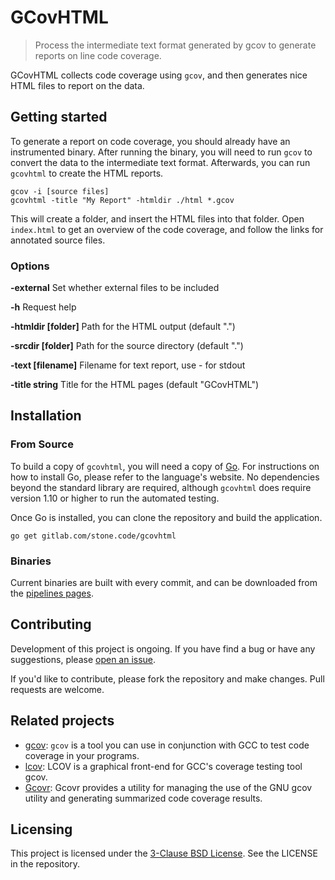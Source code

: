# GCovHTML
> Process the intermediate text format generated by gcov to generate reports on line code coverage.

GCovHTML collects code coverage using `gcov`, and then generates nice HTML files to report on the data.

## Getting started

To generate a report on code coverage, you should already have an instrumented binary.  After running the binary, you will need to run `gcov` to convert the data to the intermediate text format.  Afterwards, you can run `gcovhtml` to create the HTML reports.

```shell
gcov -i [source files]
gcovhtml -title "My Report" -htmldir ./html *.gcov
```

This will create a folder, and insert the HTML files into that folder.  Open `index.html` to get an overview of the code coverage, and follow the links for annotated source files.

### Options

**-external**   Set whether external files to be included

**-h**	Request help

**-htmldir [folder]**  	Path for the HTML output (default ".")

**-srcdir [folder]**  	Path for the source directory (default ".")

**-text [filename]**   	Filename for text report, use - for stdout

**-title string**    	Title for the HTML pages (default "GCovHTML")

## Installation

### From Source

To build a copy of `gcovhtml`, you will need a copy of [Go](https://golang.org/).  For instructions on how to install Go, please refer to the language's website.  No dependencies beyond the standard library are required, although `gcovhtml` does require version 1.10 or higher to run the  automated testing.

Once Go is installed, you can clone the repository and build the application.

```shell
go get gitlab.com/stone.code/gcovhtml
```

### Binaries

Current binaries are built with every commit, and can be downloaded from the [pipelines pages](https://gitlab.com/stone.code/gcovhtml/pipelines).

## Contributing

Development of this project is ongoing.  If you have find a bug or have any suggestions, please [open an issue](https://gitlab.com/stone.code/gcovhtml/issues).

If you'd like to contribute, please fork the repository and make changes.  Pull requests are welcome.

## Related projects

- [gcov](https://gcc.gnu.org/onlinedocs/gcc/Gcov.html):  `gcov` is a tool you can use in conjunction with GCC to test code coverage in your programs. 
- [lcov](http://ltp.sourceforge.net/coverage/lcov.php):  LCOV is a graphical front-end for GCC's coverage testing tool gcov.
- [Gcovr](https://pypi.org/project/gcovr/):  Gcovr provides a utility for managing the use of the GNU gcov utility and generating summarized code coverage results.

## Licensing

This project is licensed under the [3-Clause BSD License](https://opensource.org/licenses/BSD-3-Clause).  See the LICENSE in the repository.
